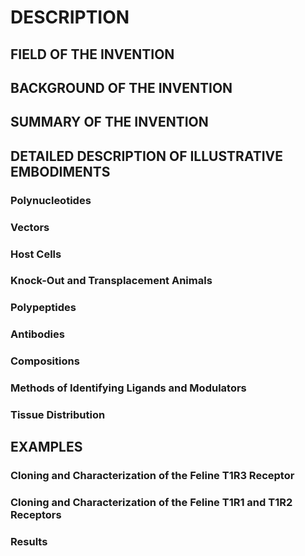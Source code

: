 # DESCRIPTION

## FIELD OF THE INVENTION

## BACKGROUND OF THE INVENTION

## SUMMARY OF THE INVENTION

## DETAILED DESCRIPTION OF ILLUSTRATIVE EMBODIMENTS

### Polynucleotides

### Vectors

### Host Cells

### Knock-Out and Transplacement Animals

### Polypeptides

### Antibodies

### Compositions

### Methods of Identifying Ligands and Modulators

### Tissue Distribution

## EXAMPLES

### Cloning and Characterization of the Feline T1R3 Receptor

### Cloning and Characterization of the Feline T1R1 and T1R2 Receptors

### Results


